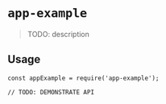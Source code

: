 # `app-example`

> TODO: description

## Usage

```
const appExample = require('app-example');

// TODO: DEMONSTRATE API
```
